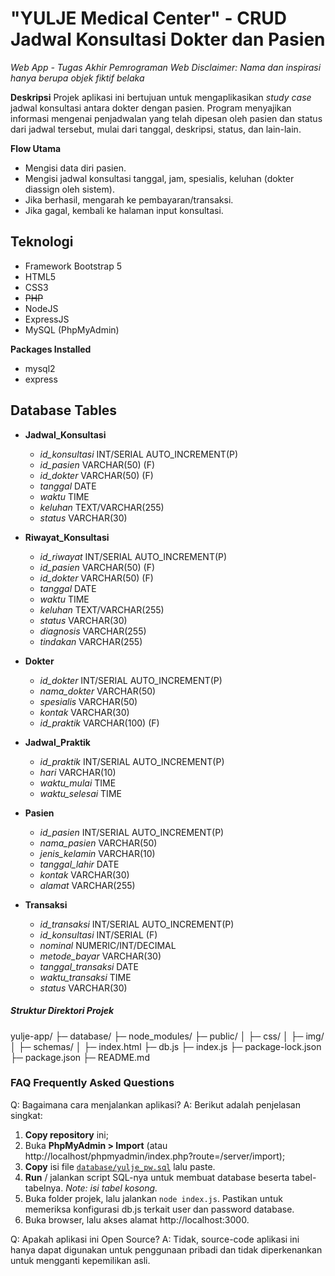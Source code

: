 # "YULJE Medical Center" - CRUD Jadwal Konsultasi Dokter dan Pasien
_Web App - Tugas Akhir Pemrograman Web_
_Disclaimer: Nama dan inspirasi hanya berupa objek fiktif belaka_

**Deskripsi**
Projek aplikasi ini bertujuan untuk mengaplikasikan *study case* jadwal konsultasi antara dokter dengan pasien. Program menyajikan informasi mengenai penjadwalan yang telah dipesan oleh pasien dan status dari jadwal tersebut, mulai dari tanggal, deskripsi, status, dan lain-lain.

**Flow Utama**
- Mengisi data diri pasien.
- Mengisi jadwal konsultasi tanggal, jam, spesialis, keluhan (dokter diassign oleh sistem).
- Jika berhasil, mengarah ke pembayaran/transaksi.
- Jika gagal, kembali ke halaman input konsultasi.

## Teknologi
- Framework Bootstrap 5
- HTML5
- CSS3
- ~~PHP~~
- NodeJS
- ExpressJS
- MySQL (PhpMyAdmin)

**Packages Installed**
- mysql2
- express

## Database Tables
- **Jadwal_Konsultasi**
  - *id_konsultasi* INT/SERIAL AUTO_INCREMENT(P)
  - *id_pasien* VARCHAR(50) (F)
  - *id_dokter* VARCHAR(50) (F)
  - *tanggal* DATE
  - *waktu* TIME
  - *keluhan* TEXT/VARCHAR(255)
  - *status* VARCHAR(30)
  
- **Riwayat_Konsultasi**
  - *id_riwayat* INT/SERIAL AUTO_INCREMENT(P)
  - *id_pasien* VARCHAR(50) (F)
  - *id_dokter* VARCHAR(50) (F)
  - *tanggal* DATE
  - *waktu* TIME
  - *keluhan* TEXT/VARCHAR(255)
  - *status* VARCHAR(30)
  - *diagnosis* VARCHAR(255)
  - *tindakan* VARCHAR(255)
  
- **Dokter**
  - *id_dokter* INT/SERIAL AUTO_INCREMENT(P)
  - *nama_dokter* VARCHAR(50)
  - *spesialis* VARCHAR(50)
  - *kontak* VARCHAR(30)
  - *id_praktik* VARCHAR(100) (F)
  
- **Jadwal_Praktik**
  - *id_praktik* INT/SERIAL AUTO_INCREMENT(P)
  - *hari* VARCHAR(10)
  - *waktu_mulai* TIME
  - *waktu_selesai* TIME
  
- **Pasien**
  - *id_pasien* INT/SERIAL AUTO_INCREMENT(P)
  - *nama_pasien* VARCHAR(50)
  - *jenis_kelamin* VARCHAR(10)
  - *tanggal_lahir* DATE
  - *kontak* VARCHAR(30)
  - *alamat* VARCHAR(255)
  
- **Transaksi**
  - *id_transaksi* INT/SERIAL AUTO_INCREMENT(P)
  - *id_konsultasi* INT/SERIAL (F)
  - *nominal* NUMERIC/INT/DECIMAL
  - *metode_bayar* VARCHAR(30)
  - *tanggal_transaksi* DATE
  - *waktu_transaksi* TIME
  - *status* VARCHAR(30)

##### Struktur Direktori Projek
yulje-app/
├─ database/
├─ node_modules/
├─ public/
│  ├─ css/
│  ├─ img/
│  ├─ schemas/
│  ├─ index.html
├─ db.js
├─ index.js
├─ package-lock.json
├─ package.json
├─ README.md


### FAQ Frequently Asked Questions
Q: Bagaimana cara menjalankan aplikasi?
A: Berikut adalah penjelasan singkat:
1. **Copy repository** ini; 
2. Buka **PhpMyAdmin > Import** (atau http://localhost/phpmyadmin/index.php?route=/server/import);
3. **Copy** isi file [`database/yulje_pw.sql`](database/yulje_pw.sql) lalu paste.
4. **Run** / jalankan script SQL-nya untuk membuat database beserta tabel-tabelnya. *Note: isi tabel kosong.*
5. Buka folder projek, lalu jalankan `node index.js`. Pastikan untuk memeriksa konfigurasi db.js terkait user dan password database.
6. Buka browser, lalu akses alamat http://localhost:3000.

Q: Apakah aplikasi ini Open Source?
A: Tidak, source-code aplikasi ini hanya dapat digunakan untuk penggunaan pribadi dan tidak diperkenankan untuk mengganti kepemilikan asli.